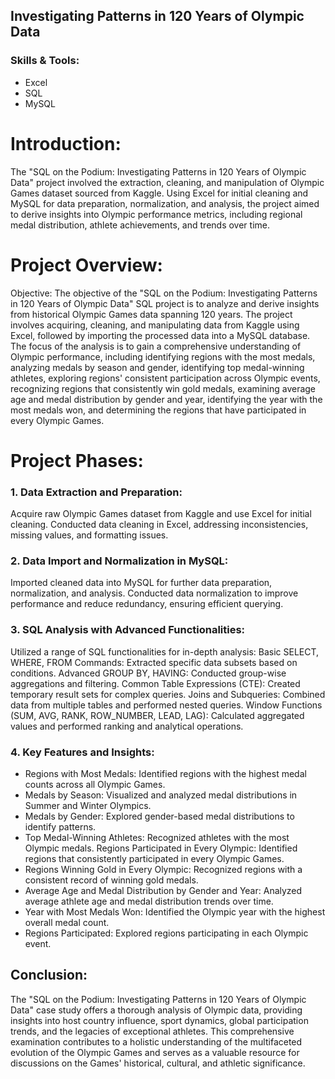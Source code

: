 ## Investigating Patterns in 120 Years of Olympic Data

### Skills & Tools:
* Excel
* SQL
* MySQL

# Introduction:
The "SQL on the Podium: Investigating Patterns in 120 Years of Olympic Data" project involved the extraction, cleaning, and manipulation of Olympic Games dataset sourced from Kaggle. Using Excel for initial cleaning and MySQL for data preparation, normalization, and analysis, the project aimed to derive insights into Olympic performance metrics, including regional medal distribution, athlete achievements, and trends over time.

# Project Overview:
Objective: The objective of the "SQL on the Podium: Investigating Patterns in 120 Years of Olympic Data" SQL project is to analyze and derive insights from historical Olympic Games data spanning 120 years. The project involves acquiring, cleaning, and manipulating data from Kaggle using Excel, followed by importing the processed data into a MySQL database. The focus of the analysis is to gain a comprehensive understanding of Olympic performance, including identifying regions with the most medals, analyzing medals by season and gender, identifying top medal-winning athletes, exploring regions' consistent participation across Olympic events, recognizing regions that consistently win gold medals, examining average age and medal distribution by gender and year, identifying the year with the most medals won, and determining the regions that have participated in every Olympic Games.


# Project Phases:

### 1. Data Extraction and Preparation:
Acquire raw Olympic Games dataset from Kaggle and use Excel for initial cleaning. Conducted data cleaning in Excel, addressing inconsistencies, missing values, and formatting issues.

### 2. Data Import and Normalization in MySQL:
Imported cleaned data into MySQL for further data preparation, normalization, and analysis. Conducted data normalization to improve performance and reduce redundancy, ensuring efficient querying.

### 3. SQL Analysis with Advanced Functionalities:
Utilized a range of SQL functionalities for in-depth analysis:
Basic SELECT, WHERE, FROM Commands: Extracted specific data subsets based on conditions.
Advanced GROUP BY, HAVING: Conducted group-wise aggregations and filtering. Common Table Expressions (CTE): Created temporary result sets for complex queries.
Joins and Subqueries: Combined data from multiple tables and performed nested queries.
Window Functions (SUM, AVG, RANK, ROW_NUMBER, LEAD, LAG): Calculated aggregated values and performed ranking and analytical operations.

### 4. Key Features and Insights:
* Regions with Most Medals: Identified regions with the highest medal counts across all Olympic Games.
* Medals by Season: Visualized and analyzed medal distributions in Summer and Winter Olympics.
* Medals by Gender: Explored gender-based medal distributions to identify patterns.
* Top Medal-Winning Athletes: Recognized athletes with the most Olympic medals. Regions Participated in Every Olympic: Identified regions that consistently participated in every Olympic Games.
* Regions Winning Gold in Every Olympic: Recognized regions with a consistent record of winning gold medals.
* Average Age and Medal Distribution by Gender and Year: Analyzed average athlete age and medal distribution trends over time.
* Year with Most Medals Won: Identified the Olympic year with the highest overall medal count.
* Regions Participated: Explored regions participating in each Olympic event.

## Conclusion:
The "SQL on the Podium: Investigating Patterns in 120 Years of Olympic Data" case study offers a thorough analysis of Olympic data, providing insights into host country influence, sport dynamics, global participation trends, and the legacies of exceptional athletes. This comprehensive examination contributes to a holistic understanding of the multifaceted evolution of the Olympic Games and serves as a valuable resource for discussions on the Games' historical, cultural, and athletic significance.
